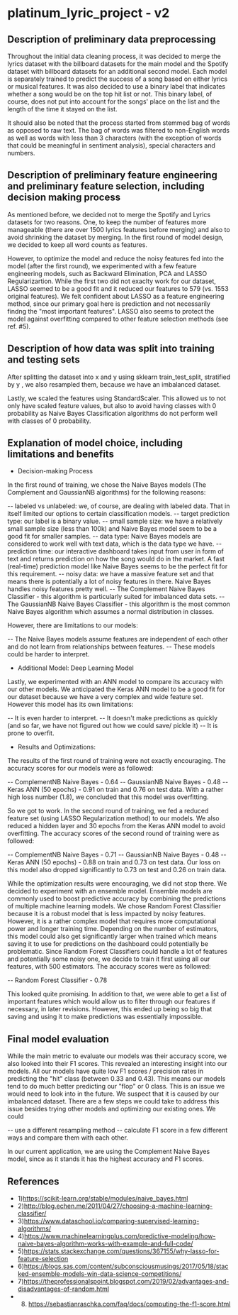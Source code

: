 # platinum_lyric_project - v2

## Description of preliminary data preprocessing

Throughout the initial data cleaning process, it was decided to merge the lyrics dataset with the billboard datasets for 
the main model and the Spotify dataset with billboard datasets for an additional second model. Each model is separately trained 
to predict the success of a song based on either lyrics or musical features. It was also decided to use a binary label that 
indicates whether a song would be on the top hit list or not. This binary label, of course, does not put into account for the 
songs' place on the list and the length of the time it stayed on the list. 

It should also be noted that the process started from stemmed bag of words as opposed to raw text. The bag of words was 
filtered to non-English words as well as words with less than 3 characters (with the exception of words that could be 
meaningful in sentiment analysis), special characters and numbers. 


##  Description of preliminary feature engineering and preliminary feature selection, including decision making process 

As mentioned before, we decided not to merge the Spotify and Lyrics datasets for two reasons. One, to keep the number of features more 
manageable (there are over 1500 lyrics features before merging) and also to avoid shrinking the dataset by merging. In the first round of model 
design, we decided to keep all word counts as features. 

However, to optimize the model and reduce the noisy features fed into the model (after the first round), we experimented with a few feature engineering models, such as Backward Elimination, PCA and LASSO Regularizartion. While the first two did not exaclty work for our dataset, LASSO seemed to be a good fit and it reduced our features to 579 (vs. 1553 original features). We felt confident about LASSO as a feature engineering method, since our primary goal here is prediction and not necessarily findng the "most important features". LASSO also seems to protect the model against overfitting compared to other feature selection methods (see ref. #5).

##  Description of how data was split into training and testing sets 

After splitting the dataset into x and y using sklearn train_test_split, stratified by y , we also resampled them, because we have an
imbalanced dataset. 

Lastly, we scaled the features using StandardScaler. This allowed us to not only have scaled feature values, but also to avoid having 
classes with 0 probability as Naive Bayes Classification algorithms do not perform well with classes of 0 probability.

##  Explanation of model choice, including limitations and benefits

- Decision-making Process

In the first round of training, we chose the Naive Bayes models (The Complement and GaussianNB algorithms) for the following reasons:

  -- labeled vs unlabeled: we, of course, are dealing with labeled data. That in itself limited our options to certain classification models.
  -- target prediction type: our label is a binary value.
  -- small sample size: we have a relatively small sample size (less than 100k) and Naive Bayes model seem 
  to be a good fit for smaller samples.
  -- data type: Naive Bayes models are considered to work well with text data, which is the data type we have.
  -- prediction time: our interactive dashboard takes input from user in form of text and returns prediction on how the song 
  would do in the market. A fast (real-time) prediction model like Naive Bayes seems to be the perfect fit for this requirement. 
  -- noisy data: we have a massive feature set and that means there is potentially a lot of noisy features in there. Naive Bayes 
  handles noisy features pretty well.
  -- The Complement Naive Bayes Classifier - this algorithm is particularly suited for imbalanced data sets.
  -- The GaussianNB Naive Bayes Classifier - this algorithm is the most common Naive Bayes algorithm which 
  assumes a normal distribution in classes.

  However, there are limitations to our models:

  -- The Naive Bayes models assume features are independent of each other and do not learn from relationships between features. 
  -- These models could be harder to interpret.

  - Additional Model: Deep Learning Model

Lastly, we experimented with an ANN model to compare its accuracy with our other models. We anticipated the Keras ANN model to be a good fit for our dataset because we have a very complex and wide feature set. However this model has its own limitations:

  -- It is even harder to interpret.
  -- It doesn't make predictions as quickly (and so far, we have not figured out how we could save/ pickle it)
  -- It is prone to overfit.

- Results and Optimizations: 

The results of the first round of training were not exactly encouraging. The accuracy scores for our models were as followed:

 -- ComplementNB Naive Bayes - 0.64
 -- GaussianNB Naive Bayes - 0.48
 -- Keras ANN (50 epochs) - 0.91 on train and 0.76 on test data. With a rather high loss number (1.8), we concluded that this model was overfitting. 

So we got to work. In the second round of training, we fed a reduced feature set (using LASSO Regularization method) to our models. We also reduced a hidden layer and 30 epochs from the Keras ANN model to avoid overfitting. The accuracy scores of the second round of training were as followed:

 -- ComplementNB Naive Bayes - 0.71
 -- GaussianNB Naive Bayes - 0.48
 -- Keras ANN (50 epochs) - 0.88 on train and 0.73 on test data. Our loss on this model also dropped significantly to 0.73 on test and 0.26 on train data. 

While the optimization results were encouraging, we did not stop there. We decided to experiment with an ensemble model. Ensemble models are commonly used to boost predictive accuracy by combining the predictions of multiple machine learning models. We chose Random Forest Classifier because it is a robust model that is less impacted by noisy features. However, it is a rather complex model that requires more computational power and longer training time. Depending on the number of estimators, this model could also get significantly larger when trained which means saving it to use for predictions on the dashboard could potentially be problematic. Since Random Forest Classifiers could handle a lot of features and potentially some noisy one, we decide to train it first using all our features, with 500 estimators. The accuracy scores were as followed:

  -- Random Forest Classifier - 0.78

This looked quite promising. In addition to that, we were able to get a list of important features which would allow us to filter through our features if necessary, in later revisions. However, this ended up being so big that saving and using it to make predictions was essentially impossible.

## Final model evaluation

While the main metric to evaluate our models was their accuracy score, we also looked into their F1 scores. This revealed an interesting insight into our models. All our models have quite low F1 scores / precision rates in predicting the "hit" class (between 0.33 and 0.43). This means our models tend to do much better predicting our "flop" or 0 class. This is an issue we would need to look into in the future. We suspect that it is caused by our imbalanced dataset. There are a few steps we could take to address this issue besides trying other models and optimizing our existing ones. We could 

  -- use a different resampling method
  -- calculate F1 score in a few different ways and compare them with each other.

In our current application, we are using the Complement Naive Bayes model, since as it stands it has the highest accuracy and F1 scores.



  
## References

- 1)https://scikit-learn.org/stable/modules/naive_bayes.html
- 2)http://blog.echen.me/2011/04/27/choosing-a-machine-learning-classifier/
- 3)https://www.dataschool.io/comparing-supervised-learning-algorithms/
- 4)https://www.machinelearningplus.com/predictive-modeling/how-naive-bayes-algorithm-works-with-example-and-full-code/
- 5)https://stats.stackexchange.com/questions/367155/why-lasso-for-feature-selection
- 6)https://blogs.sas.com/content/subconsciousmusings/2017/05/18/stacked-ensemble-models-win-data-science-competitions/
- 7)https://theprofessionalspoint.blogspot.com/2019/02/advantages-and-disadvantages-of-random.html
- 8) https://sebastianraschka.com/faq/docs/computing-the-f1-score.html



